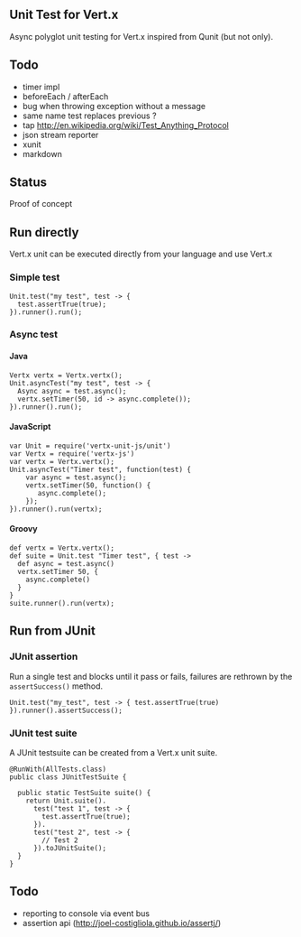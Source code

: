 ## Unit Test for Vert.x

Async polyglot unit testing for Vert.x inspired from Qunit (but not only).

## Todo

- timer impl
- beforeEach / afterEach
- bug when throwing exception without a message
- same name test replaces previous ?
- tap http://en.wikipedia.org/wiki/Test_Anything_Protocol
- json stream reporter
- xunit
- markdown

## Status

Proof of concept

## Run directly

Vert.x unit can be executed directly from your language and use Vert.x

### Simple test

~~~
Unit.test("my test", test -> {
  test.assertTrue(true);
}).runner().run();
~~~

### Async test

#### Java

~~~
Vertx vertx = Vertx.vertx();
Unit.asyncTest("my test", test -> {
  Async async = test.async();
  vertx.setTimer(50, id -> async.complete());
}).runner().run();
~~~

#### JavaScript

~~~
var Unit = require('vertx-unit-js/unit')
var Vertx = require('vertx-js')
var vertx = Vertx.vertx();
Unit.asyncTest("Timer test", function(test) {
    var async = test.async();
    vertx.setTimer(50, function() {
       async.complete();
    });
}).runner().run(vertx);
~~~

#### Groovy

~~~
def vertx = Vertx.vertx();
def suite = Unit.test "Timer test", { test ->
  def async = test.async()
  vertx.setTimer 50, {
    async.complete()
  }
}
suite.runner().run(vertx);
~~~

## Run from JUnit

### JUnit assertion

Run a single test and blocks until it pass or fails, failures are rethrown by the `assertSuccess()` method.

~~~
Unit.test("my_test", test -> { test.assertTrue(true) }).runner().assertSuccess();
~~~


### JUnit test suite

A JUnit testsuite can be created from a Vert.x unit suite.

~~~
@RunWith(AllTests.class)
public class JUnitTestSuite {

  public static TestSuite suite() {
    return Unit.suite().
      test("test 1", test -> {
        test.assertTrue(true);
      }).
      test("test 2", test -> {
        // Test 2
      }).toJUnitSuite();
  }
}
~~~

## Todo

- reporting to console via event bus
- assertion api (http://joel-costigliola.github.io/assertj/)

